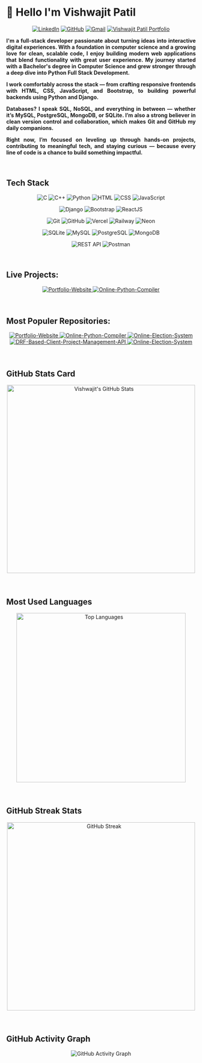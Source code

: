 # 👋 Hello I'm Vishwajit Patil 

<p align="center">
  <a href="https://www.linkedin.com/in/vishwajitpatil-pythondev/"><img src="https://img.shields.io/badge/-vishwajitpatil--pythondev-blue?style=flat-square&logo=inspire&logoColor=white" alt="LinkedIn"></a>
  <a href="https://github.com/VishwajitPatil0822"><img src="https://img.shields.io/badge/-@VishwajitPatil0822-black?style=flat-square&logo=github" alt="GitHub"></a>
  <a href="mailto:vishwajit22patil@gmail.com"><img src="https://img.shields.io/badge/-vishwajit22patil@gmail.com-red?style=flat-square&logo=gmail&logoColor=white" alt="Gmail"></a>
  <a href="https://vishwajit-patil-portfolio.vercel.app/"><img src="https://img.shields.io/badge/-vishwajit--patil--portfolio.vercel.app-brigthgreen?style=flat-square&logo=appveyor&logoColor=white" alt="Vishwajit Patil Portfolio"></a>
</p>

<div align="justify">
  <p>
    <b>I'm a full-stack developer passionate about turning ideas into interactive digital experiences. With a foundation in computer science and a growing love for clean, scalable code, I enjoy building modern web applications that blend functionality with great user experience. My journey started with a Bachelor's degree in Computer Science and grew stronger through a deep dive into Python Full Stack Development.
    </b>
  </p>

  <p>
    <b>I work comfortably across the stack — from crafting responsive frontends with HTML, CSS, JavaScript, and Bootstrap, to building powerful backends using Python and Django.
    </b>
  </p>

  <p>
    <b>Databases? I speak SQL, NoSQL, and everything in between — whether it’s MySQL, PostgreSQL, MongoDB, or SQLite. I’m also a strong believer in clean version control and collaboration, which makes Git and GitHub my daily companions.
    </b>
  </p>

  <p>
    <b>Right now, I’m focused on leveling up through hands-on projects, contributing to meaningful tech, and staying curious — because every line of code is a chance to build something impactful.
    </b>
  </p>
</div><br>

## Tech Stack
<p align="center">
  <img src="https://img.shields.io/badge/-C-blue?style=flat-square&logo=c&logoColor=white" alt="C">
  <img src="https://img.shields.io/badge/-C++-00599C?style=flat-square&logo=c%2B%2B&logoColor=white" alt="C++">
  <img src="https://img.shields.io/badge/-Python-3776AB?style=flat-square&logo=python&logoColor=yellow" alt="Python">
  <img src="https://img.shields.io/badge/-HTML5-E34F26?style=flat-square&logo=html5&logoColor=white" alt="HTML">
  <img src="https://img.shields.io/badge/-CSS3-1572B6?style=flat-square&logo=css3&logoColor=white" alt="CSS">
  <img src="https://img.shields.io/badge/-JavaScript-F7DF1E?style=flat-square&logo=javascript&logoColor=black" alt="JavaScript">
</p>

<p align="center">
  <img src="https://img.shields.io/badge/-Django-092E20?style=flat-square&logo=django&logoColor=white" alt="Django">
  <img src="https://img.shields.io/badge/-Bootstrap-7952B3?style=flat-square&logo=bootstrap&logoColor=white" alt="Bootstrap">
  <img src="https://img.shields.io/badge/-ReactJS-61DAFB?style=flat-square&logo=react&logoColor=black" alt="ReactJS">
</p>

<p align="center">
  <img src="https://img.shields.io/badge/-Git-F05032?style=flat-square&logo=git&logoColor=white" alt="Git">
  <img src="https://img.shields.io/badge/-GitHub-181717?style=flat-square&logo=github&logoColor=white" alt="GitHub">
  <img src="https://img.shields.io/badge/-Vercel-000000?style=flat-square&logo=vercel&logoColor=white" alt="Vercel">
  <img src="https://img.shields.io/badge/-Railway-000000?style=flat-square&logo=railway&logoColor=white" alt="Railway">
  <img src="https://img.shields.io/badge/-Neon-0086FF?style=flat-square&logo=nomad&logoColor=white" alt="Neon">
</p>

<p align="center">
  <img src="https://img.shields.io/badge/-SQLite-003B57?style=flat-square&logo=sqlite&logoColor=white" alt="SQLite"> 
  <img src="https://img.shields.io/badge/-MySQL-4479A1?style=flat-square&logo=mysql&logoColor=white" alt="MySQL">
  <img src="https://img.shields.io/badge/-PostgreSQL-336791?style=flat-square&logo=postgresql&logoColor=white" alt="PostgreSQL">
  <img src="https://img.shields.io/badge/-MongoDB-47A248?style=flat-square&logo=mongodb&logoColor=white" alt="MongoDB">
</p>

<p align="center">
  <img src="https://img.shields.io/badge/-REST%20API-FF6C37?style=flat-square&logo=headspace&logoColor=white" alt="REST API">
  <img src="https://img.shields.io/badge/-Postman-FF6C37?style=flat-square&logo=postman&logoColor=white" alt="Postman">
</p><br>

## Live Projects:
<div align="center">
  <a href="https://vishwajit-patil-portfolio.vercel.app/">
    <img src="https://github-readme-stats.vercel.app/api/pin/?username=VishwajitPatil0822&repo=Portfolio-Website&theme=radical" alt="Portfolio-Website">
  </a>
  <a href="https://online-python-compiler-liard.vercel.app/">
    <img src="https://github-readme-stats.vercel.app/api/pin/?username=VishwajitPatil0822&repo=Online-Python-Compiler&theme=radical" alt="Online-Python-Compiler">
  </a>
</div>
<br><br>

## Most Populer Repositories:
<div align="center">
  <a href="https://github.com/VishwajitPatil0822/Portfolio-Website">
    <img src="https://github-readme-stats.vercel.app/api/pin/?username=VishwajitPatil0822&repo=Portfolio-Website&theme=radical" alt="Portfolio-Website">
  </a>
  <a href="https://github.com/VishwajitPatil0822/Online-Python-Compiler">
    <img src="https://github-readme-stats.vercel.app/api/pin/?username=VishwajitPatil0822&repo=Online-Python-Compiler&theme=radical" alt="Online-Python-Compiler">
  </a>
  <a href="https://github.com/VishwajitPatil0822/Online-Election-System">
    <img src="https://github-readme-stats.vercel.app/api/pin/?username=VishwajitPatil0822&repo=Online-Election-System&theme=radical" alt="Online-Election-System">
  </a>
  <a href="https://github.com/VishwajitPatil0822/DRF-Based-Client-Project-Management-API">
    <img src="https://github-readme-stats.vercel.app/api/pin/?username=VishwajitPatil0822&repo=DRF-Based-Client-Project-Management-API&theme=radical" alt="DRF-Based-Client-Project-Management-API">
  </a>
    <a href="https://github.com/VishwajitPatil0822/Online-Election-System">
    <img src="https://github-readme-stats.vercel.app/api/pin/?username=VishwajitPatil0822&repo=Online-Election-System&theme=radical" alt="Online-Election-System">
  </a>
</div>
<br><br>

## GitHub Stats Card
<div align="center">
  <img src="https://github-readme-stats.vercel.app/api?username=VishwajitPatil0822&show_icons=true&theme=radical" width="500" alt="Vishwajit's GitHub Stats" />
</div>
<br><br>

## Most Used Languages
<div align="center">
  <img src="https://github-readme-stats.vercel.app/api/top-langs/?username=VishwajitPatil0822&layout=compact&theme=radical"  width="450" alt="Top Languages" />
</div>
<br><br>

## GitHub Streak Stats
<div align="center">
  <img src="https://streak-stats.demolab.com/?user=VishwajitPatil0822&theme=radical" width="500" alt="GitHub Streak" />
</div>
<br><br>

## GitHub Activity Graph
<div align="center">
  <img src="https://github-readme-activity-graph.vercel.app/graph?username=VishwajitPatil0822&theme=github" alt="GitHub Activity Graph" />
</div>
<br><br>
